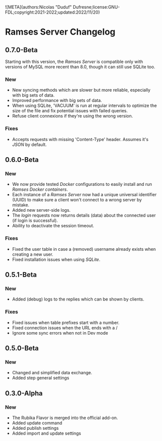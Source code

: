 ![META](authors:Nicolas "Duduf" Dufresne;license:GNU-FDL;copyright:2021-2022;updated:2022/11/20)

# Ramses Server Changelog

## 0.7.0-Beta

Starting with this version, the *Ramses Server* is compatible only with versions of MySQL more recent than 8.0, though it can still use SQLite too.

### New

- New syncing methods which are slower but more reliable, especially with big sets of data.
- Improved performance with big sets of data.
- When using SQLite, 'VACUUM' is run at regular intervals to optimize the size of the file and fix potential issues with failed queries.
- Refuse client connexions if they're using the wrong version.

### Fixes

- Accepts requests with missing 'Content-Type' header. Assumes it's *JSON* by default.

## 0.6.0-Beta

### New

- We now provide tested *Docker* configurations to easily install and run *Ramses Docker containers*.
- Each instance of a *Ramses Server* now had a unique universal identifier (UUID) to make sure a client won't connect to a wrong server by mistake.
- Added new server-side logs.
- The *login* requests now returns details (data) about the connected user (if login is successful).
- Ability to deactivate the session timeout.

### Fixes

- Fixed the user table in case a (removed) username already exists when creating a new user.
- Fixed installation issues when using *SQLite*.

## 0.5.1-Beta

### New

- Added (debug) logs to the replies which can be shown by clients.

### Fixes

- Fixed issues when table prefixes start with a number.
- Fixed connection issues when the URL ends with a /
- Ignore some sync errors when not in Dev mode

## 0.5.0-Beta

### New

- Changed and simplified data exchange.
- Added step general settings

## 0.3.0-Alpha

### New

- The Rubika Flavor is merged into the official add-on.
- Added update command
- Added publish settings
- Added import and update settings